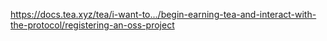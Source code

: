 https://docs.tea.xyz/tea/i-want-to.../begin-earning-tea-and-interact-with-the-protocol/registering-an-oss-project
